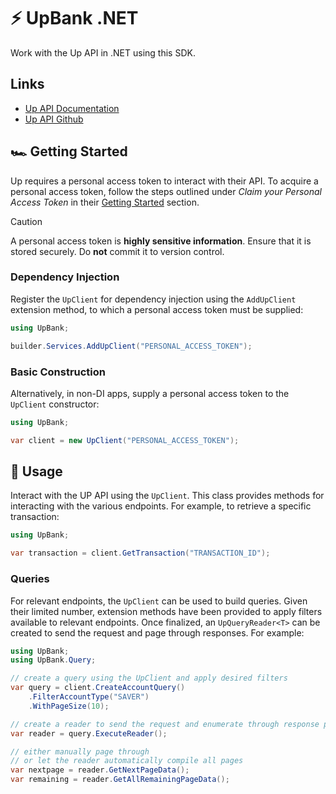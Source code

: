 # :zap: UpBank .NET
Work with the Up API in .NET using this SDK.
## Links
- [Up API Documentation](https://developer.up.com.au/)
- [Up API Github](https://github.com/up-banking/api)
## :racing_car: Getting Started
Up requires a personal access token to interact with their API.
To acquire a personal access token, follow the steps outlined under _Claim your Personal Access Token_ in their [Getting Started](https://developer.up.com.au/#getting-started) section.
> [!CAUTION]
> A personal access token is **highly sensitive information**.
> Ensure that it is stored securely.
> Do **not** commit it to version control.
### Dependency Injection
Register the `UpClient` for dependency injection using the `AddUpClient` extension method, to which a personal access token must be supplied:
```csharp
using UpBank;

builder.Services.AddUpClient("PERSONAL_ACCESS_TOKEN");
```
### Basic Construction
Alternatively, in non-DI apps, supply a personal access token to the `UpClient` constructor:
```csharp
using UpBank;

var client = new UpClient("PERSONAL_ACCESS_TOKEN");
```
## :wrench: Usage
Interact with the UP API using the `UpClient`.
This class provides methods for interacting with the various endpoints.
For example, to retrieve a specific transaction:
```csharp
using UpBank;

var transaction = client.GetTransaction("TRANSACTION_ID");
```
### Queries
For relevant endpoints, the `UpClient` can be used to build queries.
Given their limited number, extension methods have been provided to apply filters available to relevant endpoints.
Once finalized, an `UpQueryReader<T>` can be created to send the request and page through responses.
For example:
```csharp
using UpBank;
using UpBank.Query;

// create a query using the UpClient and apply desired filters
var query = client.CreateAccountQuery()
    .FilterAccountType("SAVER")
    .WithPageSize(10);

// create a reader to send the request and enumerate through response pages
var reader = query.ExecuteReader();

// either manually page through
// or let the reader automatically compile all pages
var nextpage = reader.GetNextPageData();
var remaining = reader.GetAllRemainingPageData();
```
